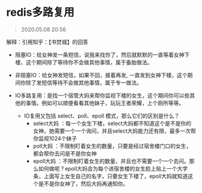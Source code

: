 # redis多路复用

> 2020.05.08 20:56

解释：引用知乎：【书焚城】的回答

- 阻塞IO：给女神发一条短信，说我来找你了，然后就默默的一直等着女神下楼，这个期间除了等待你不会做其他事情，属于备胎做法。

- 非阻塞IO：给女神发短信，如果不回，接着再发, 一直发到女神下楼，这个期间你除了发短信等待不会做其他事情，属于专一做法。

- IO多路复用：是找一个宿管大妈来帮你监视下楼的女生，这个期间你可以些其他的事情。例如可以顺便看看其他妹子，玩玩王者荣耀，上个厕所等等。

    - IO复用又包括 select、poll、epoll 模式，那么它们的区别是什么？
        - select大妈 ：每一个女生下楼，select大妈都不知道这个是不是你的女神，她需要一个一个询问，并且select大妈能力还有限，最多一次帮你监视1024个妹子
        - poll大妈 ：不限制盯着女生的数量，只要是经过宿舍楼门口的女生，都会帮你去问是不是你女神
        - epoll大妈 ：不限制盯着女生的数量，并且也不需要一个一个去问。那么如何做呢？epoll大妈会为每个进宿舍楼的女生脸上贴上一个大字条，上面写上女生自己的名字，只要女生下楼了，epoll大妈就知道这个是不是你女神了，然后大妈再通知你。
